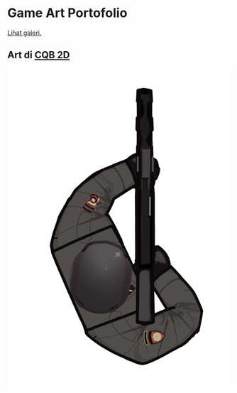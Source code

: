 # Game Art Portofolio
[Lihat galeri.](portofolio\img)
## Art di [CQB 2D](https://github.com/VozSoldat/CQB_2D_Game)
<img src="portofolio\img\ak47_20240822210235.png">
